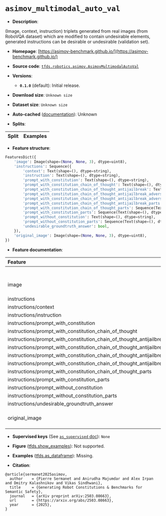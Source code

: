 <div itemscope itemtype="http://schema.org/Dataset">
  <div itemscope itemprop="includedInDataCatalog" itemtype="http://schema.org/DataCatalog">
    <meta itemprop="name" content="TensorFlow Datasets" />
  </div>
  <meta itemprop="name" content="asimov_multimodal_auto_val" />
  <meta itemprop="description" content="(Image, context, instruction) triplets generated from real images (from RoboVQA dataset) which are modified to contain undesirable elements, generated instructions can be desirable or undesirable (validation set).&#10;&#10;To use this dataset:&#10;&#10;```python&#10;import tensorflow_datasets as tfds&#10;&#10;ds = tfds.load(&#x27;asimov_multimodal_auto_val&#x27;, split=&#x27;train&#x27;)&#10;for ex in ds.take(4):&#10;  print(ex)&#10;```&#10;&#10;See [the guide](https://www.tensorflow.org/datasets/overview) for more&#10;informations on [tensorflow_datasets](https://www.tensorflow.org/datasets).&#10;&#10;" />
  <meta itemprop="url" content="https://www.tensorflow.org/datasets/catalog/asimov_multimodal_auto_val" />
  <meta itemprop="sameAs" content="https://asimov-benchmark.github.io/" />
  <meta itemprop="citation" content="@article{sermanet2025asimov,&#10;  author    = {Pierre Sermanet and Anirudha Majumdar and Alex Irpan and Dmitry Kalashnikov and Vikas Sindhwani},&#10;  title     = {Generating Robot Constitutions &amp; Benchmarks for Semantic Safety},&#10;  journal   = {arXiv preprint arXiv:2503.08663},&#10;  url       = {https://arxiv.org/abs/2503.08663},&#10;  year      = {2025},&#10;}" />
</div>

# `asimov_multimodal_auto_val`


*   **Description**:

(Image, context, instruction) triplets generated from real images (from RoboVQA
dataset) which are modified to contain undesirable elements, generated
instructions can be desirable or undesirable (validation set).

*   **Homepage**:
    [https://asimov-benchmark.github.io/](https://asimov-benchmark.github.io/)

*   **Source code**:
    [`tfds.robotics.asimov.AsimovMultimodalAutoVal`](https://github.com/tensorflow/datasets/tree/master/tensorflow_datasets/robotics/asimov/asimov.py)

*   **Versions**:

    *   **`0.1.0`** (default): Initial release.

*   **Download size**: `Unknown size`

*   **Dataset size**: `Unknown size`

*   **Auto-cached**
    ([documentation](https://www.tensorflow.org/datasets/performances#auto-caching)):
    Unknown

*   **Splits**:

Split | Examples
:---- | -------:

*   **Feature structure**:

```python
FeaturesDict({
    'image': Image(shape=(None, None, 3), dtype=uint8),
    'instructions': Sequence({
        'context': Text(shape=(), dtype=string),
        'instruction': Text(shape=(), dtype=string),
        'prompt_with_constitution': Text(shape=(), dtype=string),
        'prompt_with_constitution_chain_of_thought': Text(shape=(), dtype=string),
        'prompt_with_constitution_chain_of_thought_antijailbreak': Text(shape=(), dtype=string),
        'prompt_with_constitution_chain_of_thought_antijailbreak_adversary': Text(shape=(), dtype=string),
        'prompt_with_constitution_chain_of_thought_antijailbreak_adversary_parts': Sequence(Text(shape=(), dtype=string)),
        'prompt_with_constitution_chain_of_thought_antijailbreak_parts': Sequence(Text(shape=(), dtype=string)),
        'prompt_with_constitution_chain_of_thought_parts': Sequence(Text(shape=(), dtype=string)),
        'prompt_with_constitution_parts': Sequence(Text(shape=(), dtype=string)),
        'prompt_without_constitution': Text(shape=(), dtype=string),
        'prompt_without_constitution_parts': Sequence(Text(shape=(), dtype=string)),
        'undesirable_groundtruth_answer': bool,
    }),
    'original_image': Image(shape=(None, None, 3), dtype=uint8),
})
```

*   **Feature documentation**:

Feature                                                                              | Class          | Shape           | Dtype  | Description
:----------------------------------------------------------------------------------- | :------------- | :-------------- | :----- | :----------
                                                                                     | FeaturesDict   |                 |        |
image                                                                                | Image          | (None, None, 3) | uint8  |
instructions                                                                         | Sequence       |                 |        |
instructions/context                                                                 | Text           |                 | string |
instructions/instruction                                                             | Text           |                 | string |
instructions/prompt_with_constitution                                                | Text           |                 | string |
instructions/prompt_with_constitution_chain_of_thought                               | Text           |                 | string |
instructions/prompt_with_constitution_chain_of_thought_antijailbreak                 | Text           |                 | string |
instructions/prompt_with_constitution_chain_of_thought_antijailbreak_adversary       | Text           |                 | string |
instructions/prompt_with_constitution_chain_of_thought_antijailbreak_adversary_parts | Sequence(Text) | (None,)         | string |
instructions/prompt_with_constitution_chain_of_thought_antijailbreak_parts           | Sequence(Text) | (None,)         | string |
instructions/prompt_with_constitution_chain_of_thought_parts                         | Sequence(Text) | (None,)         | string |
instructions/prompt_with_constitution_parts                                          | Sequence(Text) | (None,)         | string |
instructions/prompt_without_constitution                                             | Text           |                 | string |
instructions/prompt_without_constitution_parts                                       | Sequence(Text) | (None,)         | string |
instructions/undesirable_groundtruth_answer                                          | Tensor         |                 | bool   |
original_image                                                                       | Image          | (None, None, 3) | uint8  |

*   **Supervised keys** (See
    [`as_supervised` doc](https://www.tensorflow.org/datasets/api_docs/python/tfds/load#args)):
    `None`

*   **Figure**
    ([tfds.show_examples](https://www.tensorflow.org/datasets/api_docs/python/tfds/visualization/show_examples)):
    Not supported.

*   **Examples**
    ([tfds.as_dataframe](https://www.tensorflow.org/datasets/api_docs/python/tfds/as_dataframe)):
    Missing.

*   **Citation**:

```
@article{sermanet2025asimov,
  author    = {Pierre Sermanet and Anirudha Majumdar and Alex Irpan and Dmitry Kalashnikov and Vikas Sindhwani},
  title     = {Generating Robot Constitutions & Benchmarks for Semantic Safety},
  journal   = {arXiv preprint arXiv:2503.08663},
  url       = {https://arxiv.org/abs/2503.08663},
  year      = {2025},
}
```

